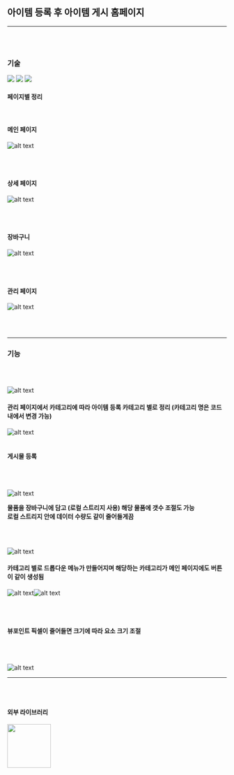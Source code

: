 ## 아이템 등록 후 아이템 게시 홈페이지

<hr/>
<br><br>

### 기술
<span>
<img src = "https://img.shields.io/badge/javascript-F7DF1E?style=flat-square&logo=javascript&logoColor=white"/>
  <img src = "https://img.shields.io/badge/html5-E34F26?style=flat-square&logo=html5&logoColor=white"/>
  <img src = "https://img.shields.io/badge/CSS-663399?style=flat-square&logo=CSS&logoColor=white"/>
</span>

<br>

#### 페이지별 정리

<br>

#### 메인 페이지

![alt text](./homepages/image/image-1.png)

<br><br>

#### 상세 페이지

![alt text](./homepages/image/image-8.png)

<br><br>

#### 장바구니

![alt text](./homepages/image/image-9.png)

<br><br>

#### 관리 페이지

![alt text](./homepages/image/image-10.png)

<br><br>

<hr>

### **기능**

<br><br>

![alt text](./homepages/image/image.png)

#### 관리 페이지에서 카테고리에 따라 아이템 등록 카테고리 별로 정리 (카테고리 명은 코드 내에서 변경 가능)

![alt text](./homepages/image/image-1.png)
<br><br>
#### 게시물 등록

<br><br>

![alt text](./homepages/image/image-2.png)

**물품을 장바구니에 담고 (로컬 스트리지 사용) 해당 물품에 갯수 조절도 가능**<br>
**로컬 스트리지 안에 데이터 수량도 같이 줄어들게끔**

<br><br>

![alt text](./homepages/image/image-3.png)

#### 카테고리 별로 드롭다운 메뉴가 만들어지며 해당하는 카테고리가 메인 페이지에도 버튼이 같이 생성됨

![alt text](./homepages/image/image-4.png)![alt text](./homepages/image/image-5.png)

<br><br>

#### 뷰포인트 픽셀이 줄어들면 크기에 따라 요소 크기 조절

<br><br>

![alt text](./homepages/image/image-6.png)

<hr>
<br><br>

#### 외부 라이브러리

<a href = "https://sweetalert2.github.io/"><img src = "./homepages/image/logo-square.png" width = "100" height = "100">
</a>

